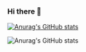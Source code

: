 ### Hi there 👋

[![Anurag's GitHub stats](https://github-readme-stats.vercel.app/api?username=SudeepRajput21)](https://github.com/anuraghazra/github-readme-stats)

![Anurag's GitHub stats](https://github-readme-stats.vercel.app/api?username=SudeepRajput21&hide=contribs,prs)
